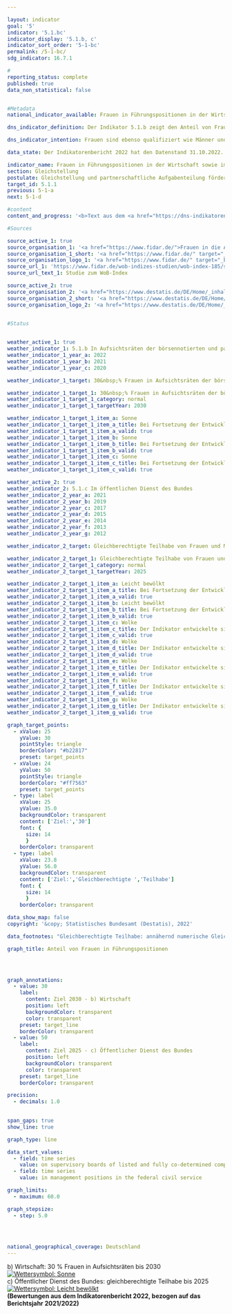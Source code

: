 ```yaml
---

layout: indicator    
goal: '5'    
indicator: '5.1.bc'    
indicator_display: '5.1.b, c'    
indicator_sort_order: '5-1-bc'    
permalink: /5-1-bc/    
sdg_indicator: 16.7.1    

#
reporting_status: complete    
published: true    
data_non_statistical: false    


#Metadata    
national_indicator_available: Frauen in Führungspositionen in der Wirtschaft sowie im öffentlichen Dienst des Bundes    

dns_indicator_definition: Der Indikator 5.1.b zeigt den Anteil von Frauen in Aufsichtsräten der börsennotierten und paritätisch mitbestimmten Unternehmen. Der Indikator 5.1.c zeigt den Anteil von Frauen in Führungspositionen im öffentlichen Dienst des Bundes.    

dns_indicator_intention: Frauen sind ebenso qualifiziert wie Männer und dennoch in Führungspositionen der deutschen Wirtschaft, vor allem im Top-Management, unterrepräsentiert. Gleiches gilt auch für den Anteil in Führungspositionen im öffentlichen Dienst des Bundes. Bis zum Jahr 2030&nbsp;soll daher der Anteil von Frauen in Aufsichtsräten der börsennotierten und paritätisch mitbestimmten Unternehmen auf 30&nbsp;% erhöht werden. Im öffentlichen Dienst des Bundes soll die gleichberechtigte Teilhabe von Frauen und Männern in Leitungsfunktionen gemäß dem am 21. August 2021&nbsp;in Kraft getretenen zweiten Führungspositionengesetz (<abbr title="Führungspositionen-Gesetz">FüPoG</abbr> II) bis zum Jahr 2025&nbsp;erreicht werden.    

data_state: Der Indikatorenbericht 2022 hat den Datenstand 31.10.2022. Die Daten auf dieser Plattform werden regelmäßig aktualisiert, sodass online aktuellere Daten verfügbar sein können als im <a href="https://dns-indikatoren.de/facts_publications/">Indikatorenbericht 2022</a> veröffentlicht.    

indicator_name: Frauen in Führungspositionen in der Wirtschaft sowie im öffentlichen Dienst des Bundes    
section: Gleichstellung    
postulate: Gleichstellung und partnerschaftliche Aufgabenteilung fördern    
target_id: 5.1.1    
previous: 5-1-a    
next: 5-1-d    

#content     
content_and_progress: '<b>Text aus dem <a href="https://dns-indikatoren.de/facts_publications/">Indikatorenbericht 2022&nbsp;</a></b><br><br><b><i>Anteil von Frauen in Aufsichtsräten der börsennotierten und paritätisch mitbestimmten Unternehmen</i></b><br><br>Der Indikator erfasst den Anteil von Frauen in Aufsichtsräten von Aktiengesellschaften und Kommanditgesellschaften auf Aktien mit mehr als 2&nbsp;000&nbsp;Beschäftigten sowie Europäischen Gesellschaften (<abbr title="Europäische Gesellschaft">SE</abbr>) und börsennotierten Unternehmen, die paritätisch mitbestimmt sind. Die Veröffentlichungen der börsennotierten und paritätisch mitbestimmten Unternehmen, die vom Verein „Frauen in die Aufsichtsräte“ (<abbr title="Frauen in die Aufsichtsräte">FidAR</abbr>) ausgewertet und in sogenannten Women-on-Board-Indizes (<abbr title="Women on Board">WOB</abbr>-Indizes) veröffentlicht werden, dienen als Datengrundlage.<br><br>Im Januar 2022&nbsp;lag der durchschnittliche Frauenanteil in den Aufsichtsräten dieser Unternehmen bei 35,6&nbsp;% (Januar 2015: 21,3&nbsp;%). Bereits im Jahr 2018&nbsp;–&nbsp;zwölf Jahre vor der in der Deutschen Nachhaltigkeitsstrategie gesetzten Frist&nbsp;–&nbsp;wurde der angestrebte Anteil von 30&nbsp;% erreicht. Mit dem Wert für 2022&nbsp;wurde allerdings erstmals seit dem Jahr 2015&nbsp;ein (wenn auch nur leichter) Rückgang des Anteils verzeichnet.<br><br>Gemäß dem Gesetz für die gleichberechtigte Teilhabe von Frauen und Männern in Führungspositionen sind seit dem Jahr 2016&nbsp;in allen neu gewählten Aufsichtsratspositionen der genannten Unternehmen mindestens 30&nbsp;% der Aufsichtsratssitze mit Frauen zu besetzen.<br><br>Ein Großteil der Unternehmen in Deutschland und die Mehrzahl der Führungspositionen in der Wirtschaft werden mit der zugrunde gelegten Definition des Indikators nicht betrachtet. Der von der Definition vorgegebene Berichtskreis umfasst aktuell 101&nbsp;Unternehmen. Die knapp 1&nbsp;600&nbsp;von <abbr title="Frauen in die Aufsichtsräte">FidAR</abbr> bisher betrachteten Aufsichtsratsposten stellen bei insgesamt 882&nbsp;000&nbsp;Führungskräften gemäß Verdienststrukturerhebung im Jahr 2018&nbsp;(aktuellere Daten lagen bei Redaktionsschluss noch nicht vor) einen kleinen Ausschnitt der Führungspositionen in der Wirtschaft dar. Die Zahlen verdeutlichen, dass mit der Betrachtung der Aufsichtsgremien lediglich ein Teil der Führungspositionen in einem Unternehmen abgebildet wird.<br><br>Laut Internationaler Standardklassifikation der Berufe (<abbr title="Internationale Standardklassifikation der Berufe (International Standard Classification of Occupations)">ISCO</abbr>) sind Führungskräfte alle Personen, die die Gesamtaktivitäten von Unternehmen, Regierungen und anderen Organisationen oder von internen Organisationseinheiten planen, steuern, koordinieren und bewerten sowie Richtlinien, Gesetze, Regeln und Vorschriften überprüfen und bewerten. Dies schließt die Tätigkeiten in Aufsichtsräten mit ein. Wird die <abbr title="Internationale Standardklassifikation der Berufe (International Standard Classification of Occupations)">ISCO</abbr>-Klassifikation zugrunde gelegt, waren im Jahr 2018&nbsp;von den insgesamt 882&nbsp;000&nbsp;Führungspositionen in der Wirtschaft 22&nbsp;% mit Frauen besetzt. Dafür wurden alle Betriebe ab einem sozialversicherungspflichtig Beschäftigten ohne den Wirtschaftsabschnitt O „Öffentliche Verwaltung, Verteidigung; Sozialversicherung“ und teilweise den Wirtschaftsabschnitt P „Erziehung und Unterricht“ betrachtet. Im Vergleich zum Jahr 2014, dem Jahr der vorherigen Verdienststrukturerhebung, ist dies eine Steigerung um 1,2&nbsp;Prozentpunkte.<br><br><b><i>Anteil von Frauen in Führungspositionen im öffentlichen Dienst des Bundes</i></b><br><br>Bislang dient eine Sonderauswertung der unveröffentlichten Gleichstellungsstatistik des Bundes nach Maßgabe des Bundesgleichstellungsgesetzes (<abbr title="Bundesgleichstellungsgesetz">BGleiG</abbr>) als Datengrundlage für den Indikator. Das Statistischen Bundesamt führt seit 2015&nbsp;im Auftrag des Bundesministeriums für Familie, Senioren, Frauen und Jugend (<abbr title="Bundesministerium für Familie, Senioren, Frauen und Jugend">BMFSFJ</abbr>) die Gleichstellungsstatistik alle zwei Jahre zum Stichtag 30. Juni des Berichtsjahres durch. Ein erweitertes Monitoring im Zusammenhang mit der Maßnahme IX 1. b der Deutschen Nachhaltigkeitsstrategie und dem zweiten Führungspositionengesetz (<abbr title="Führungspositionen-Gesetz">FüPoG</abbr> II) zur Erhöhung der Transparenz wird künftig halbjährliche Daten auch aus den nachgeordneten Dienststellen der unmittelbaren Bundesverwaltung zur Anzahl von Frauen und Männern in Führungspositionen zur Bedienung des Indikators liefern. Der Fokus des Indikators richtet sich auf die Beschäftigten in Führungspositionen aller Dienststellen des Bundes. Einbezogen werden alle Voll- und Teilzeitbeschäftigte sowie aufgrund von Familien- oder Pflegeaufgaben beurlaubte oder vollständig freigestellte Beschäftigte. Die Dienststellen des Bundes umfassen die obersten Bundesbehörden, die nachgeordneten Bundesbehörden sowie die Körperschaften, Anstalten und Stiftungen des öffentlichen Rechts des Bundes.<br><br>Der in der Gleichstellungsstatistik verwendete Begriff der Führungspositionen weicht von der oben genannten Definition der Internationalen Standardklassifikation der Berufe (<abbr title="Internationale Standardklassifikation der Berufe (International Standard Classification of Occupations)">ISCO</abbr>) ab. Ein Vergleich zwischen den unterschiedlichen Statistiken ist daher nur eingeschränkt möglich.<br><br>Gemäß <abbr title="Paragraf">§</abbr> 3&nbsp;Gleichstellungsstatistikverordnung (GleiStatV) werden in der Gleichstellungsstatistik unter Führungspersonal diejenigen Personen gefasst, die mit Vorgesetzten- und Leitungsaufgaben in den Dienststellen betraut sind. In den obersten Bundesbehörden sind dies vorwiegend Beschäftigte des höheren Dienstes (von Referatsleitungen bis Staatssekretärinnen und Staatssekretäre). Darüber hinaus können in anderen Dienststellen des Bundes Führungspositionen auf Beschäftigte im gehobenen oder mittleren Dienst übertragen werden. Für die Einheitlichkeit und Vergleichbarkeit der Daten werden in den obersten Bundesbehörden ausschließlich Beschäftigte mit Vorgesetzten- und Leitungsaufgaben im höheren Dienst erfasst, unabhängig davon, ob in diesen Ressorts auch Beschäftigte im gehobenen oder mittleren Dienst entsprechende Aufgaben ausüben.<br><br>Im Jahr 2021&nbsp;lag der Frauenanteil in Führungspositionen im öffentlichen Dienst des Bundes bei 39,6&nbsp;% (2000: 19,5&nbsp;%). Der Anteil hat sich damit seit dem Jahr 2000&nbsp;verdoppelt. Bei Fortsetzung der Entwicklung der letzten fünf Jahre würde allerdings das angestrebte Ziel Parität, also annähernd numerische Gleichheit, bei Führungspositionen im öffentlichen Dienst des Bundes bis zum Jahr 2025&nbsp;leicht verfehlt werden.'    

#Sources    

source_active_1: true
source_organisation_1: '<a href="https://www.fidar.de/">Frauen in die Aufsichtsräte e.V.</a>'
source_organisation_1_short: '<a href="https://www.fidar.de/" target="_blank">Frauen in die Aufsichtsräte e.V.</a>'
source_organisation_logo_1: '<a href="https://www.fidar.de/" target="_blank"><img src="https://dnsUpgradeEnvironment.github.io/dns-indicators/public/OrgImgDe/fidar.png" alt="Frauen in die Aufsichtsräte e.V." title=" Klicken Sie hier um zur Homepage der Organisation Frauen in die Aufsichtsräte e.V. zu gelangen." style="height:60px; width:148px; border: transparent"/></a>'
source_url_1: 'https://www.fidar.de/wob-indizes-studien/wob-index-185/studie-zum-wob-index-185.html'
source_url_text_1: Studie zum WoB-Index

source_active_2: true
source_organisation_2: '<a href="https://www.destatis.de/DE/Home/_inhalt.html">Statistisches Bundesamt</a>'
source_organisation_2_short: '<a href="https://www.destatis.de/DE/Home/_inhalt.html" target="_blank">Statistisches Bundesamt</a>'
source_organisation_logo_2: '<a href="https://www.destatis.de/DE/Home/_inhalt.html" target="_blank"><img src="https://dnsUpgradeEnvironment.github.io/dns-indicators/public/OrgImgDe/destatis.png" alt="Statistisches Bundesamt" title=" Klicken Sie hier um zur Homepage der Organisation Statistisches Bundesamt zu gelangen." style="height:60px; width:148px; border: transparent"/></a>'
    

#Status    


weather_active_1: true
weather_indicator_1: 5.1.b In Aufsichtsräten der börsennotierten und paritätisch mitbestimmten Unternehmen
weather_indicator_1_year_a: 2022
weather_indicator_1_year_b: 2021
weather_indicator_1_year_c: 2020

weather_indicator_1_target: 30&nbsp;% Frauen in Aufsichtsräten der börsennotierten und paritätisch mitbestimmten Unternehmen bis 2030

weather_indicator_1_target_1: 30&nbsp;% Frauen in Aufsichtsräten der börsennotierten und paritätisch mitbestimmten Unternehmen bis 2030
weather_indicator_1_target_1_category: normal
weather_indicator_1_target_1_targetYear: 2030

weather_indicator_1_target_1_item_a: Sonne
weather_indicator_1_target_1_item_a_title: Bei Fortsetzung der Entwicklung aus 2022 wäre der Zielwert erreicht oder um weniger als 5&nbsp;% der Differenz zwischen Zielwert und dem Wert aus 2022 verfehlt worden.
weather_indicator_1_target_1_item_a_valid: true
weather_indicator_1_target_1_item_b: Sonne
weather_indicator_1_target_1_item_b_title: Bei Fortsetzung der Entwicklung aus 2021 wäre der Zielwert erreicht oder um weniger als 5&nbsp;% der Differenz zwischen Zielwert und dem Wert aus 2021 verfehlt worden.
weather_indicator_1_target_1_item_b_valid: true
weather_indicator_1_target_1_item_c: Sonne
weather_indicator_1_target_1_item_c_title: Bei Fortsetzung der Entwicklung aus 2020 wäre der Zielwert erreicht oder um weniger als 5&nbsp;% der Differenz zwischen Zielwert und dem Wert aus 2020 verfehlt worden.
weather_indicator_1_target_1_item_c_valid: true

weather_active_2: true
weather_indicator_2: 5.1.c Im öffentlichen Dienst des Bundes
weather_indicator_2_year_a: 2021
weather_indicator_2_year_b: 2019
weather_indicator_2_year_c: 2017
weather_indicator_2_year_d: 2015
weather_indicator_2_year_e: 2014
weather_indicator_2_year_f: 2013
weather_indicator_2_year_g: 2012

weather_indicator_2_target: Gleichberechtigte Teilhabe von Frauen und Männern in Leitungsfunktionen des öffentlichen Dienstes bis 2025

weather_indicator_2_target_1: Gleichberechtigte Teilhabe von Frauen und Männern in Leitungsfunktionen des öffentlichen Dienstes bis 2025
weather_indicator_2_target_1_category: normal
weather_indicator_2_target_1_targetYear: 2025

weather_indicator_2_target_1_item_a: Leicht bewölkt
weather_indicator_2_target_1_item_a_title: Bei Fortsetzung der Entwicklung von 2021 wäre das Ziel um mindestens 5&nbsp;%, aber maximal um 20&nbsp;% der Differenz zwischen Zielwert und dem Wert aus 2021 verfehlt worden.
weather_indicator_2_target_1_item_a_valid: true
weather_indicator_2_target_1_item_b: Leicht bewölkt
weather_indicator_2_target_1_item_b_title: Bei Fortsetzung der Entwicklung von 2019 wäre das Ziel um mindestens 5&nbsp;%, aber maximal um 20&nbsp;% der Differenz zwischen Zielwert und dem Wert aus 2019 verfehlt worden.
weather_indicator_2_target_1_item_b_valid: true
weather_indicator_2_target_1_item_c: Wolke
weather_indicator_2_target_1_item_c_title: Der Indikator entwickelte sich in 2017 zwar in die gewünschte Richtung auf das Ziel zu, bei Fortsetzung der Entwicklung wäre das Ziel im Zieljahr aber um mehr als 20 % der Differenz zwischen Zielwert und dem Wert aus 2017 verfehlt worden.
weather_indicator_2_target_1_item_c_valid: true
weather_indicator_2_target_1_item_d: Wolke
weather_indicator_2_target_1_item_d_title: Der Indikator entwickelte sich in 2015 zwar in die gewünschte Richtung auf das Ziel zu, bei Fortsetzung der Entwicklung wäre das Ziel im Zieljahr aber um mehr als 20 % der Differenz zwischen Zielwert und dem Wert aus 2015 verfehlt worden.
weather_indicator_2_target_1_item_d_valid: true
weather_indicator_2_target_1_item_e: Wolke
weather_indicator_2_target_1_item_e_title: Der Indikator entwickelte sich in 2014 zwar in die gewünschte Richtung auf das Ziel zu, bei Fortsetzung der Entwicklung wäre das Ziel im Zieljahr aber um mehr als 20 % der Differenz zwischen Zielwert und dem Wert aus 2014 verfehlt worden.
weather_indicator_2_target_1_item_e_valid: true
weather_indicator_2_target_1_item_f: Wolke
weather_indicator_2_target_1_item_f_title: Der Indikator entwickelte sich in 2013 zwar in die gewünschte Richtung auf das Ziel zu, bei Fortsetzung der Entwicklung wäre das Ziel im Zieljahr aber um mehr als 20 % der Differenz zwischen Zielwert und dem Wert aus 2013 verfehlt worden.
weather_indicator_2_target_1_item_f_valid: true
weather_indicator_2_target_1_item_g: Wolke
weather_indicator_2_target_1_item_g_title: Der Indikator entwickelte sich in 2012 zwar in die gewünschte Richtung auf das Ziel zu, bei Fortsetzung der Entwicklung wäre das Ziel im Zieljahr aber um mehr als 20 % der Differenz zwischen Zielwert und dem Wert aus 2012 verfehlt worden.
weather_indicator_2_target_1_item_g_valid: true    

graph_target_points:
  - xValue: 25
    yValue: 30
    pointStyle: triangle
    borderColor: "#b22817"
    preset: target_points
  - xValue: 24
    yValue: 50
    pointStyle: triangle
    borderColor: "#ff7563"
    preset: target_points
  - type: label
    xValue: 25
    yValue: 35.0
    backgroundColor: transparent
    content: ['Ziel:','30']
    font: {
      size: 14
      }
    borderColor: transparent
  - type: label
    xValue: 23.8
    yValue: 56.0
    backgroundColor: transparent
    content: ['Ziel:','Gleichberechtigte ','Teilhabe']
    font: {
      size: 14
      }
    borderColor: transparent    

data_show_map: false    
copyright: '&copy; Statistisches Bundesamt (Destatis), 2022'    

data_footnotes: "Gleichberechtigte Teilhabe: annähernd numerische Gleichheit.<br>• Frauen in Aufsichtsräten: Stand Januar des jeweiligen Jahres.<br>• Frauen im öffentlichen Dienst des Bundes: Stand 30.06. des jeweiligen Jahres.<br>• Die Daten basieren auf einer Sonderauswertung und sind nicht öffentlich zugänglich."    

graph_title: Anteil von Frauen in Führungspositionen    

    


graph_annotations:
  - value: 30
    label:
      content: Ziel 2030 - b) Wirtschaft
      position: left
      backgroundColor: transparent
      color: transparent
    preset: target_line
    borderColor: transparent
  - value: 50
    label:
      content: Ziel 2025 - c) Öffentlicher Dienst des Bundes
      position: left
      backgroundColor: transparent
      color: transparent
    preset: target_line
    borderColor: transparent    

precision: 
  - decimals: 1.0
        

span_gaps: true    
show_line: true    

graph_type: line    

data_start_values: 
  - field: time series
    value: on supervisory boards of listed and fully co-determined companies
  - field: time series
    value: in management positions in the federal civil service    

graph_limits: 
  - maximum: 60.0    

graph_stepsize: 
  - step: 5.0
        

            

national_geographical_coverage: Deutschland    
---
```



<div>
  <div class="my-header">
    <label class="default">b) Wirtschaft: 30&nbsp;% Frauen in Aufsichtsräten bis 2030
      <a href="www.dns-indikatoren.de/status"><img src="https://g205sdgs.github.io/sdg-indicators/public/Wettersymbole/Sonne.png" title="Bei Fortsetzung der Entwicklung aus 2022 wäre der Zielwert erreicht oder um weniger als 5&nbsp;% der Differenz zwischen Zielwert und dem Wert aus 2022 verfehlt worden." alt="Wettersymbol: Sonne"/>
      </a>
    </label>
  </div>
</div>
<div>
  <div class="my-header">
    <label class="default">c) Öffentlicher Dienst des Bundes: gleichberechtigte Teilhabe bis 2025
      <a href="www.dns-indikatoren.de/status"><img src="https://g205sdgs.github.io/sdg-indicators/public/Wettersymbole/Leicht bewölkt.png" title="Bei Fortsetzung der Entwicklung von 2021 wäre das Ziel um mindestens 5&nbsp;%, aber maximal um 20&nbsp;% der Differenz zwischen Zielwert und dem Wert aus 2021 verfehlt worden." alt="Wettersymbol: Leicht bewölkt"/>
      </a>
    </label>
  </div>
</div>
<div class="my-header-note">
  <label class="default"><b>(Bewertungen aus dem Indikatorenbericht 2022, bezogen auf das Berichtsjahr 2021/2022)
  </b></label>
</div>